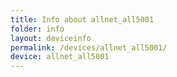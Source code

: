 ```yaml
---
title: Info about allnet_all5001
folder: info
layout: deviceinfo
permalink: /devices/allnet_all5001/
device: allnet_all5001
---
```

